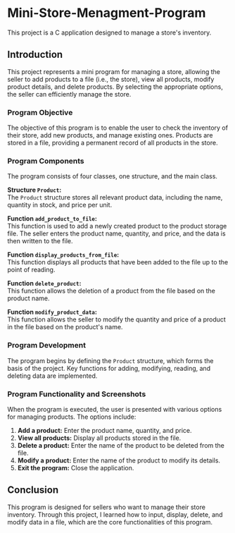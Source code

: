 # Mini-Store-Menagment-Program
This project is a C application designed to manage a store's inventory.

## Introduction
This project represents a mini program for managing a store, allowing the seller to add products to a file (i.e., the store), view all products, modify product details, and delete products. By selecting the appropriate options, the seller can efficiently manage the store.

### Program Objective
The objective of this program is to enable the user to check the inventory of their store, add new products, and manage existing ones. Products are stored in a file, providing a permanent record of all products in the store.

### Program Components
The program consists of four classes, one structure, and the main class.

**Structure `Product`:**  
The `Product` structure stores all relevant product data, including the name, quantity in stock, and price per unit.

**Function `add_product_to_file`:**  
This function is used to add a newly created product to the product storage file. The seller enters the product name, quantity, and price, and the data is then written to the file.

**Function `display_products_from_file`:**  
This function displays all products that have been added to the file up to the point of reading.

**Function `delete_product`:**  
This function allows the deletion of a product from the file based on the product name.

**Function `modify_product_data`:**  
This function allows the seller to modify the quantity and price of a product in the file based on the product's name.

### Program Development
The program begins by defining the `Product` structure, which forms the basis of the project. Key functions for adding, modifying, reading, and deleting data are implemented.

### Program Functionality and Screenshots
When the program is executed, the user is presented with various options for managing products. The options include:

1. **Add a product:** Enter the product name, quantity, and price.
2. **View all products:** Display all products stored in the file.
3. **Delete a product:** Enter the name of the product to be deleted from the file.
4. **Modify a product:** Enter the name of the product to modify its details.
5. **Exit the program:** Close the application.

## Conclusion
This program is designed for sellers who want to manage their store inventory. Through this project, I learned how to input, display, delete, and modify data in a file, which are the core functionalities of this program.


